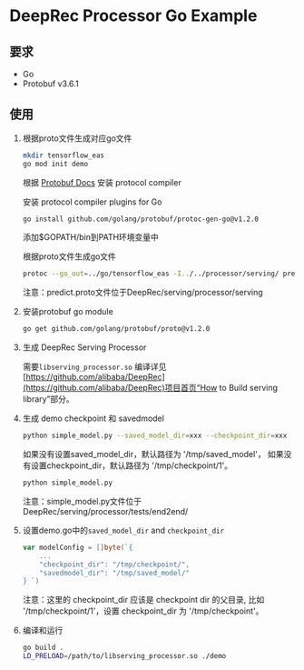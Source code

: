 # DeepRec Processor Go Example

## 要求

- Go
- Protobuf v3.6.1


## 使用

1. 根据proto文件生成对应go文件

    ```sh
    mkdir tensorflow_eas
    go mod init demo
    ```

    根据 [Protobuf Docs](https://github.com/protocolbuffers/protobuf/tree/48cb18e5c419ddd23d9badcfe4e9df7bde1979b2#protocol-compiler-installation) 安装 protocol compiler

    安装 protocol compiler plugins for Go
    ```sh
    go install github.com/golang/protobuf/protoc-gen-go@v1.2.0
    ```

    添加$GOPATH/bin到PATH环境变量中

    根据proto文件生成go文件
    ```sh
    protoc --go_out=../go/tensorflow_eas -I../../processor/serving/ predict.proto
    ```

    注意：predict.proto文件位于DeepRec/serving/processor/serving

2. 安装protobuf go module

    ```sh
    go get github.com/golang/protobuf/proto@v1.2.0
    ```

3. 生成 DeepRec Serving Processor

    需要```libserving_processor.so```
    编译详见[https://github.com/alibaba/DeepRec](https://github.com/alibaba/DeepRec)项目首页“How to Build serving library”部分。

4. 生成 demo checkpoint 和 savedmodel

    ```sh
    python simple_model.py --saved_model_dir=xxx --checkpoint_dir=xxx
    ```
    如果没有设置saved_model_dir，默认路径为 '/tmp/saved_model'，
    如果没有设置checkpoint_dir，默认路径为 '/tmp/checkpoint/1'。
    ```sh
    python simple_model.py
    ```

    注意：simple_model.py文件位于DeepRec/serving/processor/tests/end2end/

5. 设置demo.go中的`saved_model_dir` and `checkpoint_dir`

    ```go
    var modelConfig = []byte(`{
        ...
        "checkpoint_dir": "/tmp/checkpoint/",
        "savedmodel_dir": "/tmp/saved_model/"
    } `)
    ```
    注意：这里的 checkpoint_dir 应该是 checkpoint dir 的父目录,
    比如 '/tmp/checkpoint/1'，设置 checkpoint_dir 为 '/tmp/checkpoint'。

6. 编译和运行

    ```sh
    go build .
    LD_PRELOAD=/path/to/libserving_processor.so ./demo
    ```
